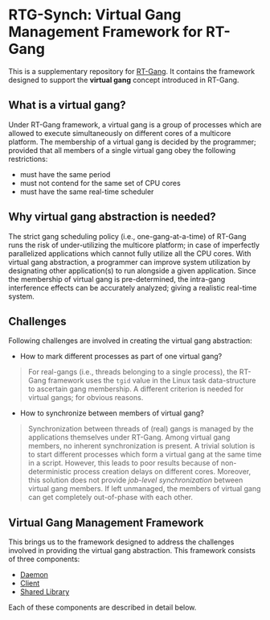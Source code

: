 # RTG-Synch: Virtual Gang Management Framework for RT-Gang
This is a supplementary repository for [RT-Gang](https://github.com/CSL-KU/RT-Gang). It contains the framework designed to support the **virtual gang** concept introduced in RT-Gang.

## What is a virtual gang?
Under RT-Gang framework, a virtual gang is a group of processes which are allowed to execute simultaneously on different cores of a multicore platform. The membership of a virtual gang is decided by the programmer; provided that all members of a single virtual gang obey the following restrictions:
  - must have the same period
  - must not contend for the same set of CPU cores
  - must have the same real-time scheduler

## Why virtual gang abstraction is needed?
The strict gang scheduling policy (i.e., one-gang-at-a-time) of RT-Gang runs the risk of under-utilizing the multicore platform; in case of imperfectly parallelized applications which cannot fully utilize all the CPU cores. With virtual gang abstraction, a programmer can improve system utilization by designating other application(s) to run alongside a given application. Since the membership of virtual gang is pre-determined, the intra-gang interference effects can be accurately analyzed; giving a realistic real-time system.

## Challenges
Following challenges are involved in creating the virtual gang abstraction:
  - How to mark different processes as part of one virtual gang?
> For real-gangs (i.e., threads belonging to a single process), the RT-Gang framework uses the ```tgid``` value in the Linux task data-structure to ascertain gang membership. A different criterion is needed for virtual gangs; for obvious reasons.

  - How to synchronize between members of virtual gang?
> Synchronization between threads of (real) gangs is managed by the applications themselves under RT-Gang. Among virtual gang members, no inherent synchronization is present. A trivial solution is to start different processes which form a virtual gang at the same time in a script. However, this leads to poor results because of non-deterministic process creation delays on different cores. Moreover, this solution does not provide *job-level synchronization* between virtual gang members. If left unmanaged, the members of virtual gang can get completely out-of-phase with each other.

## Virtual Gang Management Framework
This brings us to the framework designed to address the challenges involved in providing the virtual gang abstraction. This framework consists of three components:
  - [Daemon](src/framework/manager/daemon)
  - [Client](src/framework/manager/client)
  - [Shared Library](src/framework/lib)
  
Each of these components are described in detail below.
